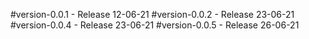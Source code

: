 #version-0.0.1 - Release 12-06-21
#version-0.0.2 - Release 23-06-21
#version-0.0.4 - Release 23-06-21
#version-0.0.5 - Release 26-06-21